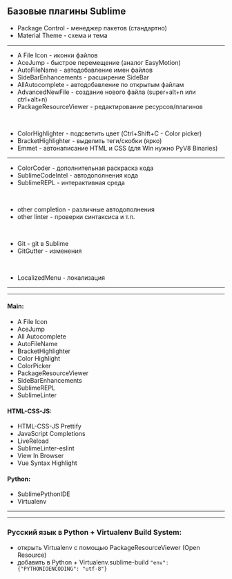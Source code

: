 ## Базовые плагины Sublime

* Package Control - менеджер пакетов (стандартно)
* Material Theme - схема и тема
***

* A File Icon - иконки файлов
* AceJump - быстрое перемещение (аналог EasyMotion)
* AutoFileName - автодобавление имен файлов
* SideBarEnhancements - расширение SideBar
* AllAutocomplete - автодобавление по открытым файлам
* AdvancedNewFile - создание нового файла (super+alt+n или ctrl+alt+n)
* PackageResourceViewer - редактирование ресурсов/плагинов
<br>

* ColorHighlighter - подсветить цвет (Ctrl+Shift+C - Color picker)
* BracketHighlighter - выделить теги/скобки (ярко)
* Emmet - автонаписание HTML и СSS (для Win нужно PyV8 Binaries)
***

* ColorCoder - дополнительная раскраска кода
* SublimeCodeIntel - автодополнения кода
* SublimeREPL - интерактивная среда
<br>

* other completion - различные автодополнения
* other linter - проверки синтаксиса и т.п.
<br>

* Git - git в Sublime
* GitGutter - изменения
<br>

* LocalizedMenu - локализация
***
***

#### Main:
* A File Icon
* AceJump
* All Autocomplete
* AutoFileName
* BracketHighlighter
* Color Highlight
* ColorPicker
* PackageResourceViewer
* SideBarEnhancements
* SublimeREPL
* SublimeLinter
#### HTML-CSS-JS:
* HTML-CSS-JS Prettify
* JavaScript Completions
* LiveReload
* SublimeLinter-eslint
* View In Browser
* Vue Syntax Highlight
#### Python:
* SublimePythonIDE
* Virtualenv
***
***

### Русский язык в Python + Virtualenv Build System:
* открыть Virtualenv с помощью PackageResourceViewer (Open Resource)
* добавить в Python + Virtualenv.sublime-build 
`"env": {"PYTHONIOENCODING": "utf-8"}`
